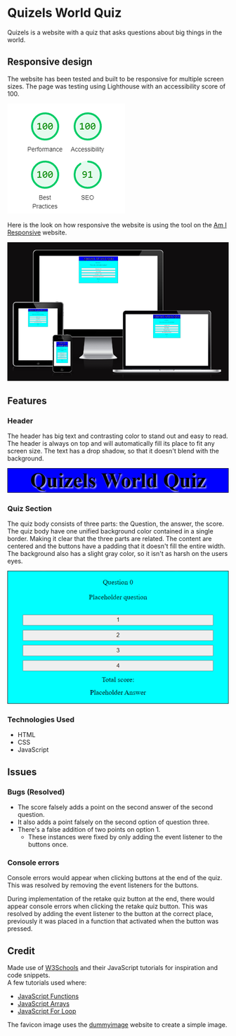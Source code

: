 # Quizels World Quiz
Quizels is a website with a quiz that asks questions about big things in the world.
## Responsive design
The website has been tested and built to be responsive for multiple screen sizes. The page was testing using Lighthouse with an accessibility score of 100.

![Lighthouse test results](assets/images/Lighthouse_quizels.png)

Here is the look on how responsive the website is using the tool on the [Am I Responsive](https://ui.dev/amiresponsive) website.

![Responsive Image](assets/images/Responsive.png)

## Features

### Header
The header has big text and contrasting color to stand out and easy to read. The header is always on top and will automatically fill its place to fit any screen size.
The text has a drop shadow, so that it doesn't blend with the background.

![Quizels header](assets/images/Quizels_Header.png)

### Quiz Section
The quiz body consists of three parts: the Question, the answer, the score.
The quiz body have one unified background color contained in a single border.
Making it clear that the three parts are related.
The content are centered and the buttons have a padding that it doesn't fill the entire width.
The background also has a slight gray color, so it isn't as harsh on the users eyes.

![Quiz Section](assets/images/Quizels_question_btn_score.png)

### Technologies Used

- HTML
- CSS
- JavaScript

## Issues

### Bugs (Resolved)
- The score falsely adds a point on the second answer of the second question.
- It also adds a point falsely on the second option of question three.
- There's a false addition of two points on option 1.
    * These instances were fixed by only adding the event listener to the buttons once.

### Console errors
Console errors would appear when clicking buttons at the end of the quiz. This was resolved by removing the event listeners for the buttons.

During implementation of the retake quiz button at the end, there would appear console errors when clicking the retake quiz button.
This was resolved by adding the event listener to the button at the correct place, previously it was placed in a function that activated when the button was pressed.

## Credit
Made use of [W3Schools](https://www.w3schools.com/js/) and their JavaScript tutorials for inspiration and code snippets.  
A few tutorials used where:
- [JavaScript Functions](https://www.w3schools.com/js/js_functions.asp)
- [JavaScript Arrays](https://www.w3schools.com/js/js_arrays.asp)
- [JavaScript For Loop](https://www.w3schools.com/js/js_loop_for.asp)

The favicon image uses the [dummyimage](https://dummyimage.com) website to create a simple image.
